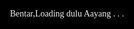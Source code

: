 # HTML-CSS-ulang-tahun
Selamat Ulang tahun

<!DOCTYPE html>
<html lang="en">
  <!-- 
  Selamat 1 Tahunnya ya Sayang, gak begitu berasa ya seiring waktu berjalan tau-taunya kita udah setahun hehehe.. suka duka sering sekali
  kita lewatin. Siapa yang sangka sih heheh awalnya kita dipertemukan dalam hal yang gaenak, malahan aku kena masalah hehe waktu pertama kali kamu masuk.
  Aku sangat senang bisa kenal dengan kamu, yang aku inginkan semuanya kamu penuhi sayang aku juga bingung kadang kenapa aku kadang nyakitin kamu
  padahal kamu sering banget ngorbanin semuanya untuk aku. Aku berharap di 1 Tahun kita sayang semoga kedepannya lebih baik lagi ya:). 
  Aku sama sekali gamau berpisah dari kamu BOBOO:( 
  -->
  <head>
    <meta charset="UTF-8" />
    <meta http-equiv="X-UA-Compatible" content="IE=edge" />
    <meta name="viewport" content="width=device-width, initial-scale=1.0" />
    <link rel="preconnect" href="https://fonts.googleapis.com" /><link rel="preconnect" href="https://fonts.gstatic.com" crossorigin /><link rel="stylesheet" href="https://fonts.googleapis.com/icon?family=Material+Icons+Sharp" /><script src="https://ajax.googleapis.com/ajax/libs/jquery/3.5.1/jquery.min.js"></script><script src="https://cdn.jsdelivr.net/npm/sweetalert2@11.4.4/dist/sweetalert2.all.min.js"></script><style>@import url("https://fonts.googleapis.com/icon?family=Material+Icons+Sharp"); @import url("https://fonts.googleapis.com/css2?family=Ubuntu:wght@400;500;700&display=swap"); * { padding: 0; margin: 0; font-family: "Ubuntu"; } p.cr { position: fixed; z-index: 9998; bottom: 10px; left: 10px; color: white; opacity: 0.25; display: block; font-size: 0.9;} p.cr::after { content: "Buat Fatin Najibah Cah Ayu dari Pasuruan"; } .preload { position: fixed; z-index: 9999; top: 0; bottom: 0; left: 0; right: 0; background: black; display: flex; justify-content: center; align-items: center; } .preload p { color: #fff; animation: load 3s ease; -webkit-animation: load 1s ease infinite; } @keyframes load { 0% { opacity: 1; } 50% { opacity: 0.2; } 100% { opacity: 1; } } .bg { position: fixed; z-index: -1; top: 0; left: 0; bottom: 0; right: 0; background-color: black; } .content .open { position: fixed; z-index: 10; top: 0; left: 0; right: 0; bottom: 0; display: flex; align-items: center; justify-content: center; overflow-x: hidden; background-color: black; background-size: cover; } .content .open div { display: flex; flex-direction: column; align-items: center; justify-content: center; } .content .open div.lope { height: 70px; width: 70px; margin: 20px 0; background: rgb(255, 255, 255); display: flex; align-items: center; justify-content: center; cursor: pointer; border-radius: 50%; -webkit-border-radius: 50%; -moz-border-radius: 50%; -ms-border-radius: 50%; -o-border-radius: 50%; animation: anm 1s infinite ease; -webkit-animation: anm 1s infinite ease; box-shadow: 5px 5px 30px rgba(0, 0, 0, 0.2); } .content .open i { font-size: 2.3em; color: red; } .content .open h3 { font-weight: 500; color: white; text-shadow: 2px 2px 5px rgba(0, 0, 0, 0.5); } .content .main .foto { width: 200px; margin: auto; margin-top: 50px; padding: 10px; box-sizing: border-box; border-radius: 30px; display: flex; justify-content: center; align-items: center; border: white 4px dashed; transform: rotateY(90deg); -webkit-transform: rotateY(90deg); -moz-transform: rotateY(90deg); -ms-transform: rotateY(90deg); -o-transform: rotateY(90deg); opacity: 0; transition: all 1.5s ease; -webkit-transition: all 1.5s ease; -moz-transition: all 1.5s ease; -ms-transition: all 1.5s ease; -o-transition: all 1.5s ease; -webkit-border-radius: 30px; -moz-border-radius: 30px; -ms-border-radius: 30px; -o-border-radius: 30px; } .content .main .foto img { width: 100%; border-radius: 20px; -webkit-border-radius: 20px; -moz-border-radius: 20px; -ms-border-radius: 20px; -o-border-radius: 20px; } @keyframes anm { 0% { transform: scale(1); -webkit-transform: scale(1); -moz-transform: scale(1); -ms-transform: scale(1); -o-transform: scale(1); } 50% { transform: scale(1.05); -webkit-transform: scale(1.05); -moz-transform: scale(1.05); -ms-transform: scale(1.05); -o-transform: scale(1.05); } 100% { transform: scale(1); -webkit-transform: scale(1); -moz-transform: scale(1); -ms-transform: scale(1); -o-transform: scale(1); } } .main .hia { display: flex; justify-content: center; } .hai { margin: 30px auto 20px auto; font-size: 1.1em; font-weight: 500; color: white; display: inline-block; text-shadow: 2px 2px 5px rgba(0, 0, 0, 0.5); transition: all 0.7s; transform: translateY(20px); opacity: 0; -webkit-transition: all 0.7s; -moz-transition: all 0.7s; -ms-transition: all 0.7s; -o-transition: all 0.7s; -webkit-transform: translateY(20px); -moz-transform: translateY(20px); -ms-transform: translateY(20px); -o-transform: translateY(20px); } .pesan { font-size: 1.03em; margin: 0 15px; color: white; text-align: center; text-shadow: 2px 2px 5px rgba(0, 0, 0, 0.5); background: rgb(0, 0, 0, 0.2); padding: 25px; border-radius: 20px; border: dotted 4px white; opacity: 0; transition: all 2s ease; -webkit-transition: all 2s ease; -moz-transition: all 2s ease; -ms-transition: all 2s ease; -o-transition: all 2s ease; } .main .kado { transform: translateY(20px); -webkit-transform: translateY(20px); -moz-transform: translateY(20px); -ms-transform: translateY(20px); -o-transform: translateY(20px); transition: all 0.7s ease; -webkit-transition: all 0.7s ease; -moz-transition: all 0.7s ease; -ms-transition: all 0.7s ease; -o-transition: all 0.7s ease; opacity: 0; } .main .kado img { height: 60px; display: block; margin: 40px auto 0 auto; animation: loncat 5s infinite; -webkit-animation: loncat 3.5s infinite ease; } .main .kado p { font-size: 1em; text-align: center; margin-top: 10px; margin-bottom: 50px; color: #fff; text-shadow: 2px 2px 5px rgba(0, 0, 0, 0.5); } @keyframes loncat { 0% { transform: translateY(0); -webkit-transform: translateY(0); -moz-transform: translateY(0); -ms-transform: translateY(0); -o-transform: translateY(0); } 19% { transform: translateY(0); -webkit-transform: translateY(0); -moz-transform: translateY(0); -ms-transform: translateY(0); -o-transform: translateY(0); } 35% { transform: translateY(-10px); -webkit-transform: translateY(-10px); -moz-transform: translateY(-10px); -ms-transform: translateY(-10px); -o-transform: translateY(-10px); } 48% { transform: translateY(0); -webkit-transform: translateY(0); -moz-transform: translateY(0); -ms-transform: translateY(0); -o-transform: translateY(0); } 60% { transform: translateY(-7px); -webkit-transform: translateY(-7px); -moz-transform: translateY(-7px); -ms-transform: translateY(-7px); -o-transform: translateY(-7px); } 69% { transform: translateY(0); -webkit-transform: translateY(0); -moz-transform: translateY(0); -ms-transform: translateY(0); -o-transform: translateY(0); } 75% { transform: translateY(-5px); -webkit-transform: translateY(-5px); -moz-transform: translateY(-5px); -ms-transform: translateY(-5px); -o-transform: translateY(-5px); } 81% { transform: translateY(0); -webkit-transform: translateY(0); -moz-transform: translateY(0); -ms-transform: translateY(0); -o-transform: translateY(0); } 85% { transform: translateY(-3px); -webkit-transform: translateY(-3px); -moz-transform: translateY(-3px); -ms-transform: translateY(-3px); -o-transform: translateY(-3px); } 87% { transform: translateY(0); -webkit-transform: translateY(0); -moz-transform: translateY(0); -ms-transform: translateY(0); -o-transform: translateY(0); } 90% { transform: translateY(-1px); -webkit-transform: translateY(-1px); -moz-transform: translateY(-1px); -ms-transform: translateY(-1px); -o-transform: translateY(-1px); } 92% { transform: translateY(0); -webkit-transform: translateY(0); -moz-transform: translateY(0); -ms-transform: translateY(0); -o-transform: translateY(0); } 100% { transform: translateY(0); -webkit-transform: translateY(0); -moz-transform: translateY(0); -ms-transform: translateY(0); -o-transform: translateY(0); } } .modal { position: fixed; height: 100vh; width: 100vw; top: 60vh; opacity: 0; background: white; text-align: center; display: none; justify-content: center; padding-top: 100px; transition: all 300ms ease; -webkit-transition: all 300ms ease; -moz-transition: all 300ms ease; -ms-transition: all 300ms ease; -o-transition: all 300ms ease; } /* .modal .hadiah { display: none; } */ .modal i { position: absolute; right: 15px; top: 15px; font-weight: 900; cursor: pointer; font-size: 2em; transition: all 0.3s ease; -webkit-transition: all 0.3s ease; -moz-transition: all 0.3s ease; -ms-transition: all 0.3s ease; -o-transition: all 0.3s ease; } .modal h3 { font-size: 1.4em; color: rgb(56, 56, 56); } .modal p { font-size: 1.2em; margin-top: 5px; margin-bottom: 30px; color: rgb(56, 56, 56); } .modal .pilihkado div { background: rgb(245, 245, 245); border: dashed 3px #b983ff; display: inline-flex; position: relative; margin: 20px; padding: 20px; border-radius: 15px; cursor: pointer; -webkit-border-radius: 15px; -moz-border-radius: 15px; -ms-border-radius: 15px; -o-border-radius: 15px; transition: all 300ms ease; -webkit-transition: all 300ms ease; -moz-transition: all 300ms ease; -ms-transition: all 300ms ease; -o-transition: all 300ms ease; box-shadow: 3px 3px 10px rgba(0, 0, 0, 0.2); } .modal .pilihkado div:hover { transform: scale(0.98); box-shadow: none; -webkit-transform: scale(0.98); -moz-transform: scale(0.98); -ms-transform: scale(0.98); -o-transform: scale(0.98); } .modal .pilihkado img { height: 90px; } .modal .pilihkado p { font-weight: 600; font-size: 1em; position: absolute; margin: 0; left: 10px; bottom: 10px; padding: 4px 8px; background: white; border: 1px solid #b983ff; border-radius: 5px; -webkit-border-radius: 5px; -moz-border-radius: 5px; -ms-border-radius: 5px; -o-border-radius: 5px; } .border-radius { border-radius: 20px !important; padding: 20px 0 !important; -webkit-border-radius: 20px !important; -moz-border-radius: 20px !important; -ms-border-radius: 20px !important; -o-border-radius: 20px !important; } .border-radius h2 { font-size: 1.6em !important; } .border-radius .swal2-confirm { color: white !important; background: #b983ff !important; border-radius: 10px !important; -webkit-border-radius: 10px !important; -moz-border-radius: 10px !important; -ms-border-radius: 10px !important; -o-border-radius: 10px !important; } </style>
    <title>Ini HTML untuk BOBOO</title>
  </head>
  <body>
    <div class="preload"><p>Bentar,Loading dulu Aayang . . .</p></div>
    <div class="bg"></div>
    <div class="content">
      <div class="open">
        <div>
          <div class="lope" onclick="ilang()">
            <i class="love material-icons-sharp"> favorite </i>
          </div>
          <h3>Pencet Love nya</h3>
        </div>
      </div>
      <div class="main">
        <div class="foto">
          <div class="img"><img src="" class="fotoku" /></div>
        </div>
        <div class="hia">
          <h4 class="hai"></h4>
        </div>
        <p class="pesan"></p>
        <div class="hadiah"></div>
        <div class="kado">
          <img src="https://dekatutorial.github.io/kado_png.png" onclick="openModal()" alt="" />
          <p>Buka kadonya</p>
        </div>
      </div>
      <div class="modal">
        <i onclick="closeModal()" class="close material-icons-sharp"> close </i>
        <div class="hadiah">
          <h3>Ayang Maaf ya Aku gak ada hadiah sih cuman kamu bisa pilih salah satu ya</h3>
          <p>Pilih salah satu ya ><</p>
          <div class="pilihkado">
            <div onclick="pilihHadiah(a)">
              <img src="https://dekatutorial.github.io/kado_png.png" />
              <p>1</p>
            </div>
            <div onclick="pilihHadiah(b)">
              <img src="https://dekatutorial.github.io/kado_png.png" />
              <p>2</p>
            </div>
            <div onclick="pilihHadiah(c)">
              <img src="https://dekatutorial.github.io/kado_png.png" />
              <p>3</p>
            </div>
            <div onclick="pilihHadiah(d)">
              <img src="https://dekatutorial.github.io/kado_png.png" />
              <p>4</p>
            </div>
          </div>
        </div>
      </div>
    </div>
    <script>

      var background = "https://c4.wallpaperflare.com/wallpaper/668/171/764/elle-fanning-wallpaper-preview.jpg";
      var foto = "Foto Bobo1.jpeg";
      var musik = "https://dekatutorial.github.io/Gellen%20Martadinata%20-%20Selamat%20Ulang%20Tahun.mp3";
      var panggilan = "AYANGNYA AIIIII &#10084;";
      var ucapan = "Selamat 1 Tahunnya ya Sayang, gak begitu berasa ya seiring waktu berjalan tau-taunya kita udah setahun hehehe.. suka duka sering sekali kita lewatin. Siapa yang sangka sih heheh awalnya kita dipertemukan dalam hal yang gaenak, malahan aku kena masalah hehe waktu pertama kali kamu masuk. Aku sangat senang bisa kenal dengan kamu, yang aku inginkan semuanya kamu penuhi sayang aku juga bingung kadang kenapa aku kadang nyakitin kamu padahal kamu sering banget ngorbanin semuanya untuk aku. Aku berharap di 1 Tahun kita sayang semoga kedepannya lebih baik lagi ya:). Aku sama sekali gamau berpisah dari kamu BOBOO:(";

      var hadiah1 = "HADIAH SATU";
      var hadiah2 = "HADIAH DUA";
      var hadiah3 = "HADIAH TIGA";
      var hadiah4 = "HADIAH EMPAT";

      var noWhatsapp = "6285717631038";

      $(window).on("load", function () { $(".preload").fadeOut("slow"); }); var audio = new Audio(musik); audio.loop = true; audio.autoplay = true; var bg = document.querySelector(".bg"); var fotoku = document.querySelector(".foto"); var hai = document.querySelector(".hai"); var pesanku = document.querySelector(".pesan"); var open = document.querySelector(".open"); var modal = document.querySelector(".modal"); var kado = document.querySelector(".kado"); var hadiah = ""; hai.innerHTML = panggilan; open.style = "background: linear-gradient(to right, rgba(0, 0, 0, 0.5), rgba(0, 0, 0, 0.5)), url('" + background + "');background-size: cover;"; bg.style = "background: linear-gradient(to right, rgba(0, 0, 0, 0.5), rgba(0, 0, 0, 0.5)), url('" + background + "');background-size: cover;"; document.querySelector(".fotoku").src = foto; function ilang() { audio.play(); open.style = "transition: 1.5s ease-out all; opacity: 0; transform: scale(100) translateY(20px); filter: brightness(0);"; setTimeout(function () { open.style = "display:none;"; }, 1500); setTimeout(fotonya, 500); setTimeout(haiku, 1300); setTimeout(tampilPesan, 2000); } function fotonya() { fotoku.style = "opacity: 1; transform: rotateY(360deg);"; } function haiku() { hai.style = "opacity: 1; transform: translateY(0px);"; setTimeout(function () { hai.style = "opacity: 1; animation: anm 2s ease infinite;"; }, 700); } function tampilPesan() { pesanku.style = "opacity: 1;"; typeWriter(); } function tampilKado() { kado.style = "transform: translateY(0px); opacity: 1;"; } var i = 0; var speed = 120; var txt = ucapan; function typeWriter() { if (i < txt.length) { pesanku.innerHTML += txt.charAt(i); i++; setTimeout(typeWriter, speed); } else { tampilKado(); } } function randomAngka() { x = Math.random(); if (x >= 0 && x <= 0.25) { return 0; } else if (x > 0.25 && x <= 0.5) { return 1; } else if (x > 0.5 && x <= 0.75) { return 2; } else { return 3; } } function acak() { a = randomAngka(); b = randomAngka(); if (b == a) { b = randomAngka(); acak(); } else { c = randomAngka(); if (c == a || c == b) { c = randomAngka(); acak(); } else { d = randomAngka(); if (d == a || d == b || d == c) { d = randomAngka(); acak(); } } } } var data = [hadiah1, hadiah2, hadiah3, hadiah4]; acak(); const swalo = Swal.mixin({ confirmButtonColor: "#23a542", allowOutsideClick: false, showCancelButton: false, customClass: { popup: "border-radius", }, }); function openModal() { if (hadiah == "") { modal.style = "display: flex;"; setTimeout(function () { modal.style = "display: flex;top: 0; opacity: 1;"; }, 10); } else { swalo.fire({ title: "Kamu dapet "+hadiah, timer: 3000, confirmButtonColor: "#fff", timerProgressBar: true }); } } function closeModal() { modal.style = "top: 60vh;opacity: 0;display: flex;"; setTimeout(function () { modal.style = "display: none;"; }, 300); } async function pilihHadiah(z) { hadiah = data[z]; await swalo.fire("Selamat kamu dapet " + hadiah); balas(); } async function balas() { var { value: pesan } = await swalo.fire({ title: "Tulis pesan", input: "text", confirmButtonText: "Kirim", }); if (pesan) { await swalo.fire("Kirim ke wa aku ya jawaban nya"); location.assign("https://api.whatsapp.com/send?phone=" + noWhatsapp + "&text=Hai, aku dapet " + hadiah + ".%0A %0AAku mau bilang, " + pesan); modal.style = "top: 60vh;opacity: 0;display: flex;"; setTimeout(function () { modal.style = "display: none;"; }, 300); } else { await swalo.fire({ confirmButtonText: "Iya deh", title: "Jangan dikosongin ya :)", }); balas(); } }
    </script><p class="cr"></p>
  </body>
</html>

